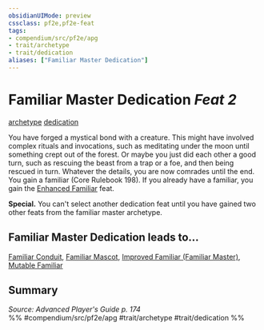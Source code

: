 ```yaml
---
obsidianUIMode: preview
cssclass: pf2e,pf2e-feat
tags:
- compendium/src/pf2e/apg
- trait/archetype
- trait/dedication
aliases: ["Familiar Master Dedication"]
---
```

# Familiar Master Dedication  *Feat 2*  
[archetype](../../Rules/traits/archetype.md)  [dedication](../../Rules/traits/dedication.md)  


You have forged a mystical bond with a creature. This might have involved complex rituals and invocations, such as meditating under the moon until something crept out of the forest. Or maybe you just did each other a good turn, such as rescuing the beast from a trap or a foe, and then being rescued in turn. Whatever the details, you are now comrades until the end. You gain a familiar (Core Rulebook 198). If you already have a familiar, you gain the [Enhanced Familiar](enhanced-familiar-wizard.md) feat.

**Special.** You can't select another dedication feat until you have gained two other feats from the familiar master archetype.

## Familiar Master Dedication leads to...

[Familiar Conduit](familiar-conduit-apg.md), [Familiar Mascot](familiar-mascot-apg.md), [Improved Familiar (Familiar Master)](improved-familiar-familiar-master-apg.md), [Mutable Familiar](mutable-familiar-apg.md)

## Summary

*Source: Advanced Player's Guide p. 174*  
%% #compendium/src/pf2e/apg #trait/archetype #trait/dedication %%